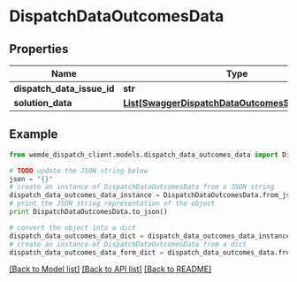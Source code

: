 # DispatchDataOutcomesData


## Properties

Name | Type | Description | Notes
------------ | ------------- | ------------- | -------------
**dispatch_data_issue_id** | **str** |  | [optional] 
**solution_data** | [**List[SwaggerDispatchDataOutcomesSolutionDatum]**](SwaggerDispatchDataOutcomesSolutionDatum.md) |  | [optional] 

## Example

```python
from wemde_dispatch_client.models.dispatch_data_outcomes_data import DispatchDataOutcomesData

# TODO update the JSON string below
json = "{}"
# create an instance of DispatchDataOutcomesData from a JSON string
dispatch_data_outcomes_data_instance = DispatchDataOutcomesData.from_json(json)
# print the JSON string representation of the object
print DispatchDataOutcomesData.to_json()

# convert the object into a dict
dispatch_data_outcomes_data_dict = dispatch_data_outcomes_data_instance.to_dict()
# create an instance of DispatchDataOutcomesData from a dict
dispatch_data_outcomes_data_form_dict = dispatch_data_outcomes_data.from_dict(dispatch_data_outcomes_data_dict)
```
[[Back to Model list]](../README.md#documentation-for-models) [[Back to API list]](../README.md#documentation-for-api-endpoints) [[Back to README]](../README.md)


